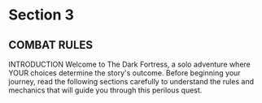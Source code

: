 # Section 3

## COMBAT RULES

INTRODUCTION
Welcome to The Dark Fortress, a solo adventure where YOUR choices determine the story's outcome.
Before beginning your journey, read the following sections carefully to understand the rules and mechanics that will guide you through this perilous quest.
